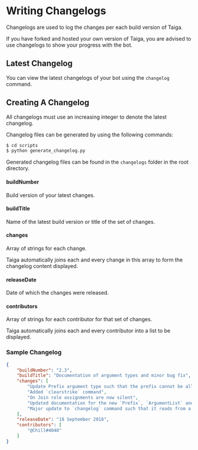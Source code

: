 # Writing Changelogs
Changelogs are used to log the changes per each build version of Taiga. 

If you have forked and hosted your own version of Taiga, you are advised to use changelogs to show your progress with the 
bot.

## Latest Changelog
You can view the latest changelogs of your bot using the `changelog` command.

## Creating A Changelog
All changelogs must use an increasing integer to denote the latest changelog.

Changelog files can be generated by using the following commands:

```bash
$ cd scripts
$ python generate_changelog.py
```

Generated changelog files can be found in the `changelogs` folder in the root directory.

#### buildNumber
Build version of your latest changes.

#### buildTitle
Name of the latest build version or title of the set of changes.

#### changes
Array of strings for each change. 

Taiga automatically joins each and every change in this array to form the changelog content displayed.

#### releaseDate
Date of which the changes were released.

#### contributors
Array of strings for each contributor for that set of changes.

Taiga automatically joins each and every contributor into a list to be displayed.

### Sample Changelog
```json
{
	"buildNumber": "2.3",
	"buildTitle": "Documentation of argument types and minor bug fix",
	"changes": [
		"Update Prefix argument type such that the prefix cannot be all letters/digits",
		"Added `clearstrike` command",
		"On Join role assignments are now silent",
		"Updated documentation for the new `Prefix`, `ArgumentList` and `StrikeId` argument types",
		"Major update to `changelog` command such that it reads from a JSON file which extracts more useful information"
	],
	"releaseDate": "18 September 2018",
	"contributors": [
		"@Chill#4048"
	]
}
```
